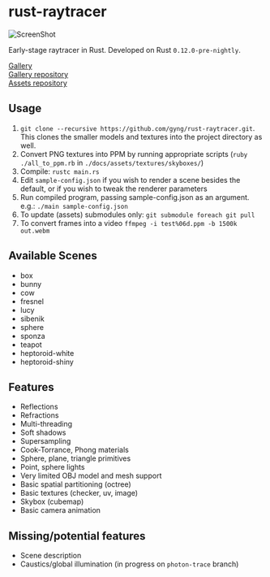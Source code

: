 rust-raytracer
==============

![ScreenShot](https://raw.githubusercontent.com/gyng/rust-raytracer/master/docs/sample_render.png)

Early-stage raytracer in Rust. Developed on Rust `0.12.0-pre-nightly`.

[Gallery](http://gyng.github.io/rust-raytracer-gallery/) <br>
[Gallery repository](https://github.com/gyng/rust-raytracer-gallery) <br>
[Assets repository](https://github.com/gyng/raytracer-assets)

## Usage

1. `git clone --recursive https://github.com/gyng/rust-raytracer.git`. This clones the smaller models and textures into the project directory as well.
2. Convert PNG textures into PPM by running appropriate scripts (`ruby ./all_to_ppm.rb` in `./docs/assets/textures/skyboxes/`)
3. Compile: `rustc main.rs`
4. Edit `sample-config.json` if you wish to render a scene besides the default,
   or if you wish to tweak the renderer parameters
5. Run compiled program, passing sample-config.json as an argument. e.g.: `./main
   sample-config.json`
6. To update (assets) submodules only: `git submodule foreach git pull`
7. To convert frames into a video `ffmpeg -i test%06d.ppm -b 1500k out.webm`


## Available Scenes
* box
* bunny
* cow
* fresnel
* lucy
* sibenik
* sphere
* sponza
* teapot
* heptoroid-white
* heptoroid-shiny


## Features

* Reflections
* Refractions
* Multi-threading
* Soft shadows
* Supersampling
* Cook-Torrance, Phong materials
* Sphere, plane, triangle primitives
* Point, sphere lights
* Very limited OBJ model and mesh support
* Basic spatial partitioning (octree)
* Basic textures (checker, uv, image)
* Skybox (cubemap)
* Basic camera animation

## Missing/potential features

* Scene description
* Caustics/global illumination (in progress on `photon-trace` branch)
